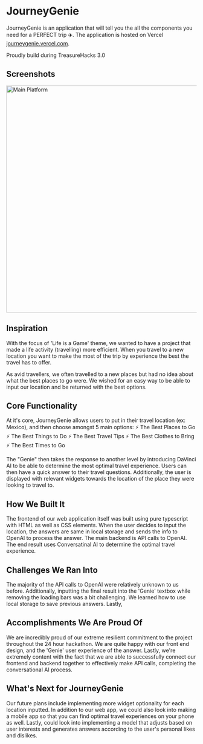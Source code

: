 
# JourneyGenie

JourneyGenie is an application that will tell you the all the components you need for a PERFECT trip ✈️. The application is hosted on Vercel [journeygenie.vercel.com](here).

Proudly build during TreasureHacks 3.0

## Screenshots
<img src="https://github.com/charlezs/journeyGenie/public/assets/Platform.png" alt="Main Platform" width="600px" />

## Inspiration
With the focus of 'Life is a Game' theme,  we wanted to have a project that made a life activity (travelling) more efficient. When you travel to a new location you want to make the most of the trip by experience the best the travel has to offer.

As avid travellers, we often travelled to a new places but had no idea about what the best places to go were. We wished for an easy way to be able to input our location and be returned with the best options. 

## Core Functionality
At it's core, JourneyGenie allows users to put in their travel location (ex: Mexico), and then choose amongst 5 main options:
⚡️ The Best Places to Go
⚡️ The Best Things to Do
⚡️ The Best Travel Tips
⚡️ The Best Clothes to Bring
⚡️ The Best Times to Go

The "Genie" then takes the response to another level by introducing DaVinci AI to be able to determine the most optimal travel experience. Users can then have a quick answer to their travel questions. Additionally, the user is displayed with relevant widgets towards the location of the place they were looking to travel to.

## How We Built It
The frontend of our web application itself was built using pure typescript with HTML as well as CSS elements. When the user decides to input the location, the answers are same in local storage and sends the info to OpenAI to process the answer. The main backend is API calls to OpenAI. The end result uses Conversatinal AI to determine the optimal travel experience.

## Challenges We Ran Into
The majority of the API calls to OpenAI were relatively unknown to us before. Additionally, inputting the final result into the 'Genie' textbox while removing the loading bars was a bit challenging. We learned how to use local storage to save previous answers. Lastly, 

## Accomplishments We Are Proud Of
We are incredibly proud of our extreme resilient commitment to the project throughout the 24 hour hackathon. We are quite happy with our front end design, and the 'Genie' user experience of the answer. Lastly, we're extremely content with the fact that we are able to successfully connect our frontend and backend together to effectively make API calls, completing the conversational AI process.

## What's Next for JourneyGenie
Our future plans include implementing more widget optionality for each location inputted. In addition to our web app, we could also look into making a mobile app so that you can find optimal travel experiences on your phone as well. Lastly, could look into implementing a model that adjusts based on user interests and generates answers according to the user's personal likes and dislikes.